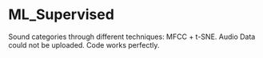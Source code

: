 # ML_Supervised

Sound categories through different techniques:
MFCC + t-SNE. 
Audio Data could not be uploaded.  Code works perfectly.
